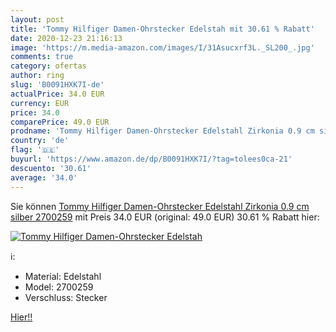 ```yaml
---
layout: post
title: 'Tommy Hilfiger Damen-Ohrstecker Edelstah mit 30.61 % Rabatt'
date: 2020-12-23 21:16:13
image: 'https://m.media-amazon.com/images/I/31Asucxrf3L._SL200_.jpg'
comments: true
category: ofertas
author: ring
slug: 'B0091HXK7I-de'
actualPrice: 34.0 EUR
currency: EUR
price: 34.0
comparePrice: 49.0 EUR
prodname: 'Tommy Hilfiger Damen-Ohrstecker Edelstahl Zirkonia 0.9 cm silber 2700259'
country: 'de'
flag: '🇩🇪'
buyurl: 'https://www.amazon.de/dp/B0091HXK7I/?tag=tolees0ca-21'
descuento: '30.61'
average: '34.0'
---
```


Sie können [Tommy Hilfiger Damen-Ohrstecker Edelstahl Zirkonia 0.9 cm silber 2700259](https://www.amazon.de/dp/B0091HXK7I/?tag=tolees0ca-21) mit Preis 34.0 EUR (original: 49.0 EUR) 30.61 % Rabatt hier:

[![Tommy Hilfiger Damen-Ohrstecker Edelstah](https://m.media-amazon.com/images/I/31Asucxrf3L._SL200_.jpg)](https://www.amazon.de/dp/B0091HXK7I/?tag=tolees0ca-21)

ℹ️:

- Material: Edelstahl
- Model: 2700259
- Verschluss: Stecker

[Hier!!](https://www.amazon.de/dp/B0091HXK7I/?tag=tolees0ca-21)
